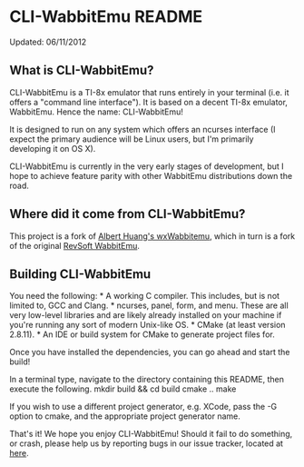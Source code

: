 CLI-WabbitEmu README
====================
Updated: 06/11/2012

What is CLI-WabbitEmu?
----------------------
CLI-WabbitEmu is a TI-8x emulator that runs entirely in your terminal (i.e. it offers a "command line interface").
It is based on a decent TI-8x emulator, WabbitEmu.
Hence the name: CLI-WabbitEmu!

It is designed to run on any system which offers an ncurses interface (I expect the primary audience will be Linux users, but I'm primarily developing it on OS X).

CLI-WabbitEmu is currently in the very early stages of development, but I hope to achieve feature parity with other WabbitEmu distributions down the road. 

Where did it come from CLI-WabbitEmu?
-------------------------------------
This project is a fork of [Albert Huang's wxWabbitemu](https://github.com/alberthdev/wxwabbitemu), which in turn is a fork of the original [RevSoft WabbitEmu](https://wabbit.codeplex.com/).

Building CLI-WabbitEmu
---------------------
You need the following:
	* A working C compiler. This includes, but is not limited to,
	  GCC and Clang.
	* ncurses, panel, form, and menu. These are all very low-level libraries and are likely already installed on your machine if you're running any sort of modern Unix-like OS. 
	* CMake (at least version 2.8.11).
	* An IDE or build system for CMake to generate project files for.

Once you have installed the dependencies, you can go ahead and start the build!

In a terminal type, navigate to the directory containing this README, then execute the following.
	mkdir build && cd build
	cmake ..
	make

If you wish to use a different project generator, e.g. XCode, pass the -G option to cmake, and the appropriate project generator name.

That's it! We hope you enjoy CLI-WabbitEmu! Should it fail to do
something, or crash, please help us by reporting bugs in our 
issue tracker, located at [here](https://github.com/elfprince13/cli-wabbitemu/issues).
